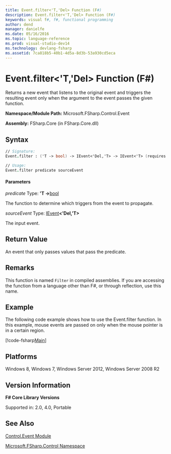 ```yaml
---
title: Event.filter<'T,'Del> Function (F#)
description: Event.filter<'T,'Del> Function (F#)
keywords: visual f#, f#, functional programming
author: dend
manager: danielfe
ms.date: 05/16/2016
ms.topic: language-reference
ms.prod: visual-studio-dev14
ms.technology: devlang-fsharp
ms.assetid: 7ca818b5-40b1-4d5a-8d3b-53a930cd5eca 
---
```


# Event.filter<'T,'Del> Function (F#)

Returns a new event that listens to the original event and triggers the resulting event only when the argument to the event passes the given function.

**Namespace/Module Path:** Microsoft.FSharp.Control.Event

**Assembly:** FSharp.Core (in FSharp.Core.dll)


## Syntax

```fsharp
// Signature:
Event.filter : ('T -> bool) -> IEvent<'Del,'T> -> IEvent<'T> (requires delegate)

// Usage:
Event.filter predicate sourceEvent
```

#### Parameters
*predicate*
Type: **'T -&gt;**[bool](https://msdn.microsoft.com/library/89c0cf9c-49ce-4207-a3be-555851a67dd5)


The function to determine which triggers from the event to propagate.


*sourceEvent*
Type: [IEvent](https://msdn.microsoft.com/library/8dbca0df-f8a1-40bd-8d50-aa26f6a8b862)**&lt;'Del,'T&gt;**


The input event.


## Return Value

An event that only passes values that pass the predicate.

## Remarks
This function is named `Filter` in compiled assemblies. If you are accessing the function from a language other than F#, or through reflection, use this name.

## Example

The following code example shows how to use the Event.filter function. In this example, mouse events are passed on only when the mouse pointer is in a certain region.

[!code-fsharp[Main](~/samples/snippets/fsharp/events/snippet3.fs)]

## Platforms
Windows 8, Windows 7, Windows Server 2012, Windows Server 2008 R2


## Version Information
**F# Core Library Versions**

Supported in: 2.0, 4.0, Portable


## See Also
[Control.Event Module](Control.Event-Module-%5BFSharp%5D.md)

[Microsoft.FSharp.Control Namespace](Microsoft.FSharp.Control-Namespace-%5BFSharp%5D.md)